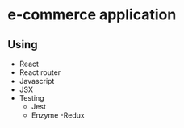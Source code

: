 # e-commerce application

## Using
  - React
  - React router
  - Javascript
  - JSX
  - Testing
    - Jest
    - Enzyme
  -Redux
